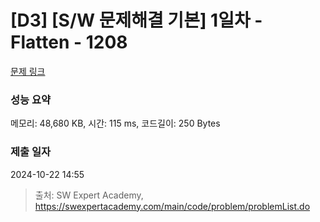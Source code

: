 # [D3] [S/W 문제해결 기본] 1일차 - Flatten - 1208 

[문제 링크](https://swexpertacademy.com/main/code/problem/problemDetail.do?contestProbId=AV139KOaABgCFAYh) 

### 성능 요약

메모리: 48,680 KB, 시간: 115 ms, 코드길이: 250 Bytes

### 제출 일자

2024-10-22 14:55



> 출처: SW Expert Academy, https://swexpertacademy.com/main/code/problem/problemList.do